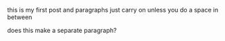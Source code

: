 this is my first post
and paragraphs just carry on
unless you do a space in between

does this make a separate paragraph?